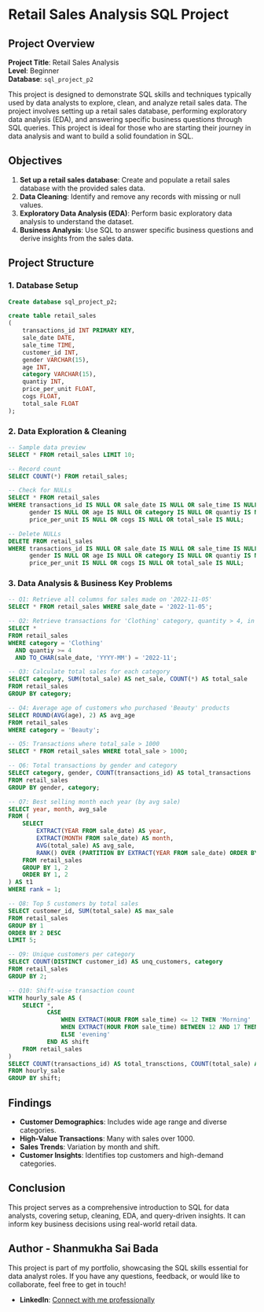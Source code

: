 
# Retail Sales Analysis SQL Project

## Project Overview

**Project Title**: Retail Sales Analysis  
**Level**: Beginner  
**Database**: `sql_project_p2`

This project is designed to demonstrate SQL skills and techniques typically used by data analysts to explore, clean, and analyze retail sales data. The project involves setting up a retail sales database, performing exploratory data analysis (EDA), and answering specific business questions through SQL queries. This project is ideal for those who are starting their journey in data analysis and want to build a solid foundation in SQL.

## Objectives

1. **Set up a retail sales database**: Create and populate a retail sales database with the provided sales data.
2. **Data Cleaning**: Identify and remove any records with missing or null values.
3. **Exploratory Data Analysis (EDA)**: Perform basic exploratory data analysis to understand the dataset.
4. **Business Analysis**: Use SQL to answer specific business questions and derive insights from the sales data.

## Project Structure

### 1. Database Setup

```sql
Create database sql_project_p2;

create table retail_sales
(
    transactions_id INT PRIMARY KEY,
    sale_date DATE,
    sale_time TIME,	
    customer_id INT,
    gender VARCHAR(15),	
    age INT,
    category VARCHAR(15),
    quantiy INT,
    price_per_unit FLOAT,
    cogs FLOAT,
    total_sale FLOAT
);
```

### 2. Data Exploration & Cleaning

```sql
-- Sample data preview
SELECT * FROM retail_sales LIMIT 10;

-- Record count
SELECT COUNT(*) FROM retail_sales;

-- Check for NULLs
SELECT * FROM retail_sales
WHERE transactions_id IS NULL OR sale_date IS NULL OR sale_time IS NULL OR customer_id IS NULL OR 
      gender IS NULL OR age IS NULL OR category IS NULL OR quantiy IS NULL OR 
      price_per_unit IS NULL OR cogs IS NULL OR total_sale IS NULL;

-- Delete NULLs
DELETE FROM retail_sales
WHERE transactions_id IS NULL OR sale_date IS NULL OR sale_time IS NULL OR customer_id IS NULL OR 
      gender IS NULL OR age IS NULL OR category IS NULL OR quantiy IS NULL OR 
      price_per_unit IS NULL OR cogs IS NULL OR total_sale IS NULL;
```

### 3. Data Analysis & Business Key Problems

```sql
-- Q1: Retrieve all columns for sales made on '2022-11-05'
SELECT * FROM retail_sales WHERE sale_date = '2022-11-05';

-- Q2: Retrieve transactions for 'Clothing' category, quantity > 4, in Nov-2022
SELECT * 
FROM retail_sales 
WHERE category = 'Clothing' 
  AND quantiy >= 4 
  AND TO_CHAR(sale_date, 'YYYY-MM') = '2022-11';

-- Q3: Calculate total sales for each category
SELECT category, SUM(total_sale) AS net_sale, COUNT(*) AS total_sale
FROM retail_sales 
GROUP BY category;

-- Q4: Average age of customers who purchased 'Beauty' products
SELECT ROUND(AVG(age), 2) AS avg_age
FROM retail_sales 
WHERE category = 'Beauty';

-- Q5: Transactions where total_sale > 1000
SELECT * FROM retail_sales WHERE total_sale > 1000;

-- Q6: Total transactions by gender and category
SELECT category, gender, COUNT(transactions_id) AS total_transactions
FROM retail_sales 
GROUP BY gender, category;

-- Q7: Best selling month each year (by avg sale)
SELECT year, month, avg_sale
FROM (
    SELECT 
        EXTRACT(YEAR FROM sale_date) AS year,
        EXTRACT(MONTH FROM sale_date) AS month,
        AVG(total_sale) AS avg_sale,
        RANK() OVER (PARTITION BY EXTRACT(YEAR FROM sale_date) ORDER BY AVG(total_sale)) AS rank
    FROM retail_sales 
    GROUP BY 1, 2
    ORDER BY 1, 2
) AS t1
WHERE rank = 1;

-- Q8: Top 5 customers by total sales
SELECT customer_id, SUM(total_sale) AS max_sale 
FROM retail_sales 
GROUP BY 1 
ORDER BY 2 DESC
LIMIT 5;

-- Q9: Unique customers per category
SELECT COUNT(DISTINCT customer_id) AS unq_customers, category 
FROM retail_sales 
GROUP BY 2;

-- Q10: Shift-wise transaction count
WITH hourly_sale AS (
    SELECT *, 
           CASE 
               WHEN EXTRACT(HOUR FROM sale_time) <= 12 THEN 'Morning'
               WHEN EXTRACT(HOUR FROM sale_time) BETWEEN 12 AND 17 THEN 'afternoon'
               ELSE 'evening'
           END AS shift
    FROM retail_sales
)
SELECT COUNT(transactions_id) AS total_transctions, COUNT(total_sale) AS tot_Sale, shift
FROM hourly_sale
GROUP BY shift;
```

## Findings

- **Customer Demographics**: Includes wide age range and diverse categories.
- **High-Value Transactions**: Many with sales over 1000.
- **Sales Trends**: Variation by month and shift.
- **Customer Insights**: Identifies top customers and high-demand categories.

## Conclusion

This project serves as a comprehensive introduction to SQL for data analysts, covering setup, cleaning, EDA, and query-driven insights. It can inform key business decisions using real-world retail data.

## Author - Shanmukha Sai Bada

This project is part of my portfolio, showcasing the SQL skills essential for data analyst roles. If you have any questions, feedback, or would like to collaborate, feel free to get in touch!

- **LinkedIn**: [Connect with me professionally](https://www.linkedin.com/in/shanmukha-sai-bada/)
